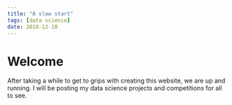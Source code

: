 ```yaml
---
title: "A slow start"
tags: [data science]
date: 2018-12-10
---
```


# Welcome

After taking a while to get to grips with creating this website, we are up and running. I will be posting my data science projects and competitions for all to see.
